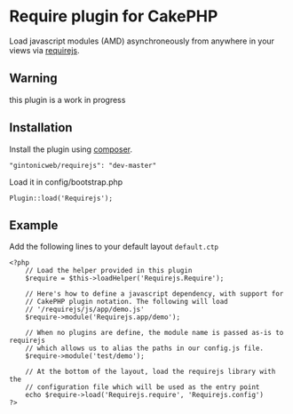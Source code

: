 # Require plugin for CakePHP

Load javascript modules (AMD) asynchroneously from anywhere in your views
via [requirejs](http://requirejs.org/).

## Warning

this plugin is a work in progress

## Installation

Install the plugin using [composer](http://getcomposer.org). 

```
"gintonicweb/requirejs": "dev-master"
```

Load it in config/bootstrap.php

```
Plugin::load('Requirejs');
```

## Example


Add the following lines to your default layout `default.ctp`

```
<?php 
    // Load the helper provided in this plugin
    $require = $this->loadHelper('Requirejs.Require');

    // Here's how to define a javascript dependency, with support for
    // CakePHP plugin notation. The following will load
    // '/requirejs/js/app/demo.js'
    $require->module('Requirejs.app/demo');

    // When no plugins are define, the module name is passed as-is to requirejs
    // which allows us to alias the paths in our config.js file.
    $require->module('test/demo');

    // At the bottom of the layout, load the requirejs library with the 
    // configuration file which will be used as the entry point
    echo $require->load('Requirejs.require', 'Requirejs.config')
?>
```


